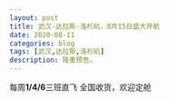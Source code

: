 ```yaml
---
layout: post
title: 武汉-达拉斯-洛杉矶，8月15日盛大开航
date: 2020-08-11
categories: blog
tags: [武汉,达拉斯,洛杉矶]
description: 隆重预告。
---
```

每周**1/4/6**三班直飞
全国收货，欢迎定舱
